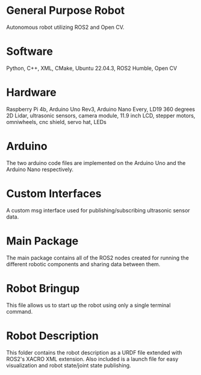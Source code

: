 # General Purpose Robot
Autonomous robot utilizing ROS2 and Open CV.

# Software
Python, C++, XML, CMake, Ubuntu 22.04.3, ROS2 Humble, Open CV

# Hardware
Raspberry Pi 4b, Arduino Uno Rev3, Arduino Nano Every, LD19 360 degrees 2D Lidar, ultrasonic sensors, camera module, 11.9 inch LCD, stepper motors, omniwheels, cnc shield, servo hat, LEDs

# Arduino
The two arduino code files are implemented on the Arduino Uno and the Arduino Nano respectively.

# Custom Interfaces
A custom msg interface used for publishing/subscribing ultrasonic sensor data.

# Main Package
The main package contains all of the ROS2 nodes created for running the different robotic components and sharing data between them.

# Robot Bringup
This file allows us to start up the robot using only a single terminal command.

# Robot Description
This folder contains the robot description as a URDF file extended with ROS2's XACRO XML extension. Also included is a launch file for easy visualization and robot state/joint state publishing.
